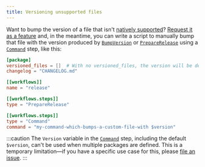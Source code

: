 ```yaml
---
title: Versioning unsupported files
---
```


Want to bump the version of a file that isn't [natively supported](/reference/config-file/packages#versioned_files)?
[Request it as a feature] and, in the meantime, you can write a script to manually bump that file with the version
produced by [`BumpVersion`] or [`PrepareRelease`] using a [`Command`] step, like this:

```toml
[package]
versioned_files = []  # With no versioned_files, the version will be determined via Git tag
changelog = "CHANGELOG.md"

[[workflows]]
name = "release"

[[workflows.steps]]
type = "PrepareRelease"

[[workflows.steps]]
type = "Command"
command = "my-command-which-bumps-a-custom-file-with $version"
```

:::caution
The `Version` variable in the [`Command`] step, including the default `$version`, can't be used when multiple packages are defined.
This is a temporary limitation—if you have a specific use case for this, please [file an issue][request it as a feature].
:::

[request it as a feature]: https://github.com/knope-dev/knope/issues
[`bumpversion`]: /reference/config-file/steps/bump-version
[`preparerelease`]: /reference/config-file/steps/prepare-release
[`release`]: /reference/config-file/steps/release
[`command`]: /reference/config-file/steps/command
